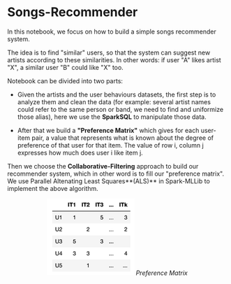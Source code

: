 # Songs-Recommender

In this notebook, we focus on how to build a simple songs recommender system.

The idea is to find "similar" users, so that the system can suggest new artists according to these similarities. In other words: if user "A" likes artist "X", a similar user "B" could like "X" too.

Notebook can be divided into two parts:

 * Given the artists and the user behaviours datasets, the first step is to analyze them and clean the data (for example: several artist names could refer to the same person or band, we need to find and uniformize those alias), here we use the **SparkSQL** to manipulate those data.

 * After that we build a **"Preference Matrix"** which gives for each user-item pair, a value that represents what is known about the degree of preference of that user for that item. The value of row i, column j expresses how much does user i like item j. 

 Then we choose the **Collaborative-Filtering** approach to build our recommender system, which in other word is to fill our "preference matrix". We use Parallel Altenating Least Squares**(ALS)** in Spark-MLLib to implement the above algorithm.


<p align="center">
    <img src="images/matrix_img.png" width="200">
    <em align="center"> Preference Matrix </em>
</p>
